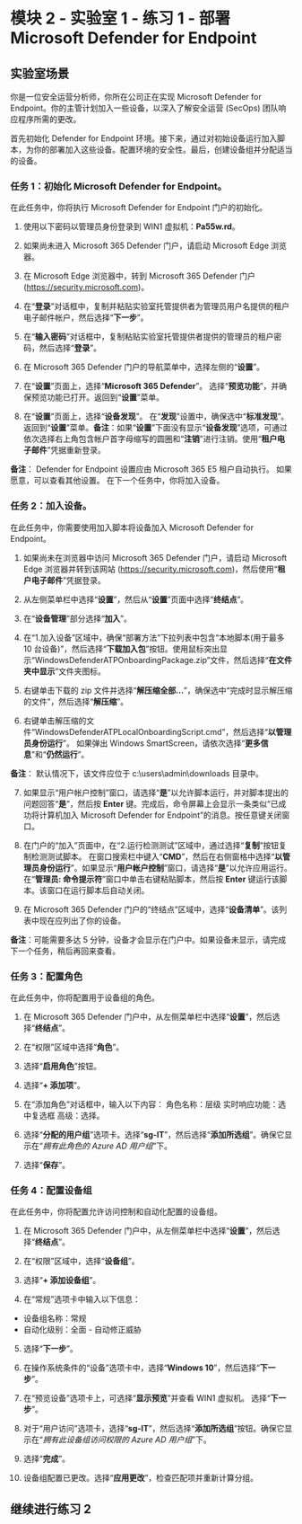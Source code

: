 ﻿# 模块 2 - 实验室 1 - 练习 1 - 部署 Microsoft Defender for Endpoint

## 实验室场景

你是一位安全运营分析师，你所在公司正在实现 Microsoft Defender for Endpoint。你的主管计划加入一些设备，以深入了解安全运营 (SecOps) 团队响应程序所需的更改。

首先初始化 Defender for Endpoint 环境。接下来，通过对初始设备运行加入脚本，为你的部署加入这些设备。配置环境的安全性。最后，创建设备组并分配适当的设备。


### 任务 1：初始化 Microsoft Defender for Endpoint。

在此任务中，你将执行 Microsoft Defender for Endpoint 门户的初始化。

1. 使用以下密码以管理员身份登录到 WIN1 虚拟机：**Pa55w.rd**。  

2. 如果尚未进入 Microsoft 365 Defender 门户，请启动 Microsoft Edge 浏览器。

3. 在 Microsoft Edge 浏览器中，转到 Microsoft 365 Defender 门户 (https://security.microsoft.com)。

4. 在“**登录**”对话框中，复制并粘贴实验室托管提供者为管理员用户名提供的租户电子邮件帐户，然后选择“**下一步**”。

5. 在“**输入密码**”对话框中，复制粘贴实验室托管提供者提供的管理员的租户密码，然后选择“**登录**”。

6. 在 Microsoft 365 Defender 门户的导航菜单中，选择左侧的“**设置**”。

7. 在“**设置**”页面上，选择“**Microsoft 365 Defender**”。  选择“**预览功能**”，并确保预览功能已打开。返回到“**设置**”菜单。

8. 在“**设置**”页面上，选择“**设备发现**”。  在“**发现**”设置中，确保选中“**标准发现**”。  返回到“**设置**”菜单。**备注**：如果“**设置**”下面没有显示“**设备发现**”选项，可通过依次选择右上角包含帐户首字母缩写的圆圈和“**注销**”进行注销。使用“**租户电子邮件**”凭据重新登录。

**备注**： Defender for Endpoint 设置应由 Microsoft 365 E5 租户自动执行。  如果愿意，可以查看其他设置。  在下一个任务中，你将加入设备。  

### 任务 2：加入设备。

在此任务中，你需要使用加入脚本将设备加入 Microsoft Defender for Endpoint。

1. 如果尚未在浏览器中访问 Microsoft 365 Defender 门户，请启动 Microsoft Edge 浏览器并转到该网站 (https://security.microsoft.com)，然后使用“**租户电子邮件**”凭据登录。

2. 从左侧菜单栏中选择“**设置**”，然后从“**设置**”页面中选择“**终结点**”。

3. 在“**设备管理**”部分选择“**加入**”。

4. 在“1.加入设备”区域中，确保“部署方法”下拉列表中包含“本地脚本(用于最多 10 台设备)”，然后选择“**下载加入包**”按钮。使用鼠标突出显示“WindowsDefenderATPOnboardingPackage.zip”文件，然后选择“**在文件夹中显示**”文件夹图标。

5. 右键单击下载的 zip 文件并选择“**解压缩全部...**”，确保选中“完成时显示解压缩的文件”，然后选择“**解压缩**”。

6. 右键单击解压缩的文件“WindowsDefenderATPLocalOnboardingScript.cmd”，然后选择“**以管理员身份运行**”。  如果弹出 Windows SmartScreen，请依次选择“**更多信息**”和“**仍然运行**”。

**备注**： 默认情况下，该文件应位于 c:\users\admin\downloads 目录中。
    
7. 如果显示“用户帐户控制”窗口，请选择“**是**”以允许脚本运行，并对脚本提出的问题回答“**是**”，然后按 **Enter** 键。完成后，命令屏幕上会显示一条类似“已成功将计算机加入 Microsoft Defender for Endpoint”的消息。按任意键关闭窗口。

8. 在门户的“加入”页面中，在“2.运行检测测试”区域中，通过选择“**复制**”按钮复制检测测试脚本。  在窗口搜索栏中键入“**CMD**”，然后在右侧窗格中选择“**以管理员身份运行**”。如果显示“**用户帐户控制**”窗口，请选择“**是**”以允许应用运行。在“**管理员: 命令提示符**”窗口中单击右键粘贴脚本，然后按 **Enter** 键运行该脚本。该窗口在运行脚本后自动关闭。

9. 在 Microsoft 365 Defender 门户的“终结点”区域中，选择“**设备清单**”。该列表中现在应列出了你的设备。

**备注**：可能需要多达 5 分钟，设备才会显示在门户中。如果设备未显示，请完成下一个任务，稍后再回来查看。


### 任务 3：配置角色

在此任务中，你将配置用于设备组的角色。

1. 在 Microsoft 365 Defender 门户中，从左侧菜单栏中选择“**设置**”，然后选择“**终结点**”。 

2. 在“权限”区域中选择“**角色**”。

3. 选择“**启用角色**”按钮。

4. 选择“**+ 添加项**”。

5. 在“添加角色”对话框中，输入以下内容：
    角色名称：层级
    实时响应功能：选中复选框
    高级：选择。

6. 选择“**分配的用户组**”选项卡。选择“**sg-IT**”，然后选择“**添加所选组**”。确保它显示在“*拥有此角色的 Azure AD 用户组*”下。

7. 选择“**保存**”。


### 任务 4：配置设备组

在此任务中，你将配置允许访问控制和自动化配置的设备组。

1. 在 Microsoft 365 Defender 门户中，从左侧菜单栏中选择“**设置**”，然后选择“**终结点**”。 

2. 在“权限”区域中，选择“**设备组**”。

3. 选择“**+ 添加设备组**”。

4. 在“常规”选项卡中输入以下信息：

- 设备组名称：常规
- 自动化级别：全面 - 自动修正威胁

5. 选择“**下一步**”。

6. 在操作系统条件的“设备”选项卡中，选择“**Windows 10**”，然后选择“**下一步**”。

7. 在“预览设备”选项卡上，可选择“**显示预览**”并查看 WIN1 虚拟机。  选择“**下一步**”。

8. 对于“用户访问”选项卡，选择“**sg-IT**”，然后选择“**添加所选组**”按钮。确保它显示在“*拥有此设备组访问权限的 Azure AD 用户组*”下。

9. 选择“**完成**”。

10. 设备组配置已更改。选择“**应用更改**”，检查匹配项并重新计算分组。


## 继续进行练习 2

